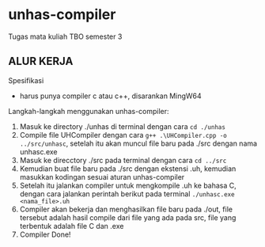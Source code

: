 # unhas-compiler
Tugas mata kuliah TBO semester 3

## ALUR KERJA

Spesifikasi
- harus punya compiler c atau c++, disarankan MingW64

Langkah-langkah menggunakan unhas-compiler:
1. Masuk ke directory ./unhas di terminal dengan cara `cd ./unhas`
2. Compile file UHCompiler dengan cara `g++ .\UHCompiler.cpp -o ../src/unhasc`, setelah itu akan muncul file baru pada ./src dengan nama unhasc.exe
3. Masuk ke direcctory ./src pada terminal dengan cara `cd ../src`
4. Kemudian buat file baru pada ./src dengan ekstensi .uh, kemudian masukkan kodingan sesuai aturan unhas-compiler
5. Setelah itu jalankan compiler untuk mengkompile <your file>.uh ke bahasa C, dengan cara jalankan perintah berikut pada terminal `./unhasc.exe <nama_file>.uh`
6. Compiler akan bekerja dan menghasilkan file baru pada ./out, file tersebut adalah hasil compile dari file yang ada pada src, file yang terbentuk adalah file C dan .exe
7. Compiler Done!
